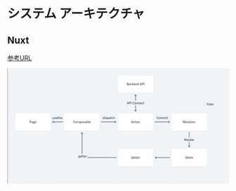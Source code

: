 # システム アーキテクチャ


## Nuxt

[参考URL](https://blog.35d.jp/2021-10-28-nuxt-composition-api-vuex-test)

![composition](images/composition.png)
